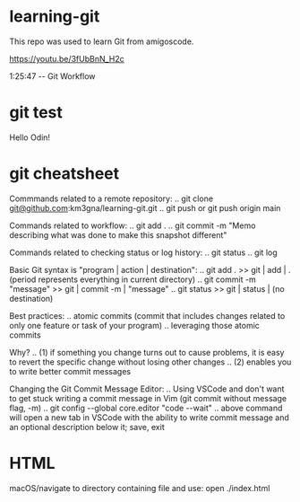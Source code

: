 # learning-git

This repo was used to learn Git from amigoscode.

https://youtu.be/3fUbBnN_H2c

1:25:47 -- Git Workflow

# git test
Hello Odin!

# git cheatsheet
Commmands related to a remote repository:
.. git clone git@github.com:km3gna/learning-git.git
.. git push or git push origin main

Commands related to workflow:
.. git add .
.. git commit -m "Memo describing what was done to make this snapshot different"

Commands related to checking status or log history:
.. git status
.. git log

Basic Git syntax is "program | action | destination":
.. git add .  >>  git | add | . (period represents everything in current directory)
.. git commit -m "message"  >>  git | commit -m | "message"
.. git status  >>  git | status | (no destination)

Best practices:
.. atomic commits (commit that includes changes related to only one feature or task of your program)
.. leveraging those atomic commits

Why?
.. (1) if something you change turns out to cause problems, it is easy to revert the specific change without losing other changes
.. (2) enables you to write better commit messages

Changing the Git Commit Message Editor:
.. Using VSCode and don't want to get stuck writing a commit message in Vim (git commit without message flag, -m)
.. git config --global core.editor "code --wait"
.. above command will open a new tab in VSCode with the ability to write commit message and an optional description below it; save, exit

# HTML
macOS/navigate to directory containing file and use:
open ./index.html